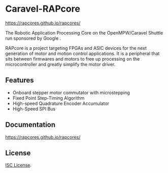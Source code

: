 # Caravel-RAPcore

https://rapcores.github.io/rapcores/

The Robotic Application Processing Core on the OpenMPW/Caravel Shuttle run sponsored by Google .

RAPcore is a project targeting FPGAs and ASIC devices for the next generation of motor and motion
control applications. It is a peripheral that sits between firmwares and motors to free up
processing on the microcontroller and greatly simplify the motor driver.

## Features

- Onboard stepper motor commutator with microstepping
- Fixed Point Step-Timing Algorithm
- High-speed Quadrature Encoder Accumulator
- High-Speed SPI Bus

## Documentation
https://rapcores.github.io/rapcores/

## License

[ISC License](https://en.wikipedia.org/wiki/ISC_license).
